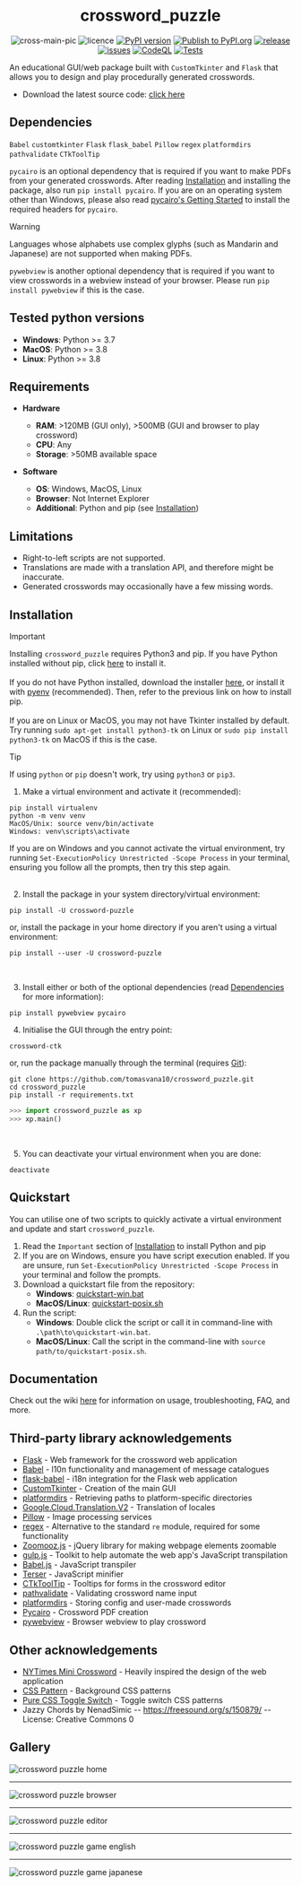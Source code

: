 <div align="center">
  
  # crossword_puzzle

</div>

<div align="center">

  ![cross-main-pic](https://github.com/tomasvana10/crossword_puzzle/assets/124552709/370a11cb-540e-41c4-8917-5f5272da2ebd)
  ![licence](https://img.shields.io/badge/licence-MIT-green?style=flat?logo=licence)
  [![PyPI version](https://img.shields.io/pypi/v/crossword_puzzle?style=flat-square)](https://pypi.org/project/crossword_puzzle/)
  [![Publish to PyPI.org](https://github.com/tomasvana10/crossword_puzzle/actions/workflows/publish.yml/badge.svg)](https://github.com/tomasvana10/crossword_puzzle/actions/workflows/publish.yml)
  [![release](https://img.shields.io/github/v/release/tomasvana10/crossword_puzzle?logo=github)](https://github.com/tomasvana10/crossword_puzzle/releases/latest)
  [![issues](https://img.shields.io/github/issues-raw/tomasvana10/crossword_puzzle.svg?maxAge=25000)](https://github.com/tomasvana10/crossword_puzzle/issues)
  [![CodeQL](https://github.com/tomasvana10/crossword_puzzle/actions/workflows/github-code-scanning/codeql/badge.svg)](https://github.com/tomasvana10/crossword_puzzle/actions/workflows/github-code-scanning/codeql)
  [![Tests](https://github.com/tomasvana10/crossword_puzzle/actions/workflows/tox-tests.yml/badge.svg)](https://github.com/tomasvana10/crossword_puzzle/actions/workflows/tox-tests.yml)
  
</div>

An educational GUI/web package built with `CustomTkinter` and `Flask` that allows you to design and play procedurally generated crosswords.
- Download the latest source code: [click here](https://github.com/tomasvana10/crossword_puzzle/releases/latest)

## Dependencies
`Babel`
`customtkinter`
`Flask`
`flask_babel`
`Pillow`
`regex`
`platformdirs`
`pathvalidate`
`CTkToolTip`

`pycairo` is an optional dependency that is required if you want to make PDFs from your generated crosswords. After reading [Installation](#installation) and installing the package, also run `pip install pycairo`. If you are on an operating system other than Windows, please also read [pycairo's Getting Started](https://pycairo.readthedocs.io/en/latest/getting_started.html) to install the required headers for `pycairo`.

> [!WARNING]  
> Languages whose alphabets use complex glyphs (such as Mandarin and Japanese) are not supported when making PDFs.

`pywebview` is another optional dependency that is required if you want to view crosswords in a webview instead of your browser. Please run `pip install pywebview` if this is the case.


## Tested python versions
- **Windows**: Python >= 3.7
- **MacOS**: Python >= 3.8
- **Linux**: Python >= 3.8

## Requirements
- **Hardware**
  - **RAM**: >120MB (GUI only), >500MB (GUI and browser to play crossword)
  - **CPU**: Any
  - **Storage**: >50MB available space

- **Software**
  - **OS**: Windows, MacOS, Linux
  - **Browser**: Not Internet Explorer
  - **Additional**: Python and pip (see [Installation](#installation))

## Limitations
- Right-to-left scripts are not supported.
- Translations are made with a translation API, and therefore might be inaccurate.
- Generated crosswords may occasionally have a few missing words.

## Installation
> [!IMPORTANT]
> Installing `crossword_puzzle` requires Python3 and pip.
> If you have Python installed without pip, click [here](https://pip.pypa.io/en/stable/installation/) to install it.<br><br>
> If you do not have Python installed, download the installer [here](https://www.python.org/downloads/), or install it with [pyenv](https://github.com/pyenv/pyenv) (recommended). Then, refer to the previous link on how to install pip.<br><br>
> If you are on Linux or MacOS, you may not have Tkinter installed by default. Try running `sudo apt-get install python3-tk` on Linux or `sudo pip install python3-tk` on MacOS if this is the case.

> [!TIP]
> If using `python` or `pip` doesn't work, try using `python3` or `pip3`.

1. Make a virtual environment and activate it (recommended):
```
pip install virtualenv
python -m venv venv
MacOS/Unix: source venv/bin/activate
Windows: venv\scripts\activate
```
If you are on Windows and you cannot activate the virtual environment, try running `Set-ExecutionPolicy Unrestricted -Scope Process` in your terminal, ensuring you follow all the prompts, then try this step again.
<br><br>

2. Install the package in your system directory/virtual environment:
```
pip install -U crossword-puzzle
```
or, install the package in your home directory if you aren't using a virtual environment:
```
pip install --user -U crossword-puzzle
```
<br>

3. Install either or both of the optional dependencies (read [Dependencies](#dependencies) for more information):
```
pip install pywebview pycairo
```

4. Initialise the GUI through the entry point:
```
crossword-ctk
```
or, run the package manually through the terminal (requires [Git](https://git-scm.com/downloads)):
```
git clone https://github.com/tomasvana10/crossword_puzzle.git
cd crossword_puzzle
pip install -r requirements.txt
```
```py
>>> import crossword_puzzle as xp
>>> xp.main()
```
<br>

5. You can deactivate your virtual environment when you are done:
```
deactivate
```

## Quickstart
You can utilise one of two scripts to quickly activate a virtual environment and update and start `crossword_puzzle`.

1. Read the `Important` section of [Installation](#installation) to install Python and pip
2. If you are on Windows, ensure you have script execution enabled. If you are unsure, run `Set-ExecutionPolicy Unrestricted -Scope Process` in your terminal and follow the prompts.
3. Download a quickstart file from the repository:
   - **Windows**: [quickstart-win.bat](https://github.com/tomasvana10/crossword_puzzle/blob/main/quickstart-win.bat)
   - **MacOS/Linux**: [quickstart-posix.sh](https://github.com/tomasvana10/crossword_puzzle/blob/main/quickstart-posix.sh)
4. Run the script:
   - **Windows**: Double click the script or call it in command-line with `.\path\to\quickstart-win.bat`.
   - **MacOS/Linux**: Call the script in the command-line with `source path/to/quickstart-posix.sh`.

## Documentation
Check out the wiki [here](https://github.com/tomasvana10/crossword_puzzle/wiki) for information on usage, troubleshooting, FAQ, and more.

## Third-party library acknowledgements
- [Flask](https://flask.palletsprojects.com/en/3.0.x/) - Web framework for the crossword web application
- [Babel](https://babel.pocoo.org/en/latest/) - l10n functionality and management of message catalogues
- [flask-babel](https://python-babel.github.io/flask-babel/) - i18n integration for the Flask web application
- [CustomTkinter](https://github.com/TomSchimansky/CustomTkinter) - Creation of the main GUI
- [platformdirs](https://pypi.org/project/platformdirs/) - Retrieving paths to platform-specific directories
- [Google.Cloud.Translation.V2](https://cloud.google.com/dotnet/docs/reference/Google.Cloud.Translation.V2/latest) - Translation of locales 
- [Pillow](https://pillow.readthedocs.io/en/stable/) - Image processing services
- [regex](https://github.com/mrabarnett/mrab-regex) - Alternative to the standard `re` module, required for some functionality
- [Zoomooz.js](https://jaukia.github.io/zoomooz/) - jQuery library for making webpage elements zoomable
- [gulp.js](https://gulpjs.com/) - Toolkit to help automate the web app's JavaScript transpilation
- [Babel.js](https://babeljs.io/) - JavaScript transpiler
- [Terser](https://terser.org/) - JavaScript minifier
- [CTkToolTip](https://github.com/Akascape/CTkToolTip) - Tooltips for forms in the crossword editor
- [pathvalidate](https://pypi.org/project/pathvalidate/) - Validating crossword name input
- [platformdirs](https://pypi.org/project/platformdirs/) - Storing config and user-made crosswords
- [Pycairo](https://pycairo.readthedocs.io/en/latest/) - Crossword PDF creation
- [pywebview](https://pywebview.flowrl.com/) - Browser webview to play crossword

## Other acknowledgements
- [NYTimes Mini Crossword](https://www.nytimes.com/crosswords/game/mini) - Heavily inspired the design of the web application
- [CSS Pattern](https://css-pattern.com) - Background CSS patterns
- [Pure CSS Toggle Switch](https://codepen.io/morgoe/pen/VvzWQg) - Toggle switch CSS patterns
- Jazzy Chords by NenadSimic -- https://freesound.org/s/150879/ -- License: Creative Commons 0

## Gallery
<img alt="crossword puzzle home" src="https://github.com/tomasvana10/crossword_puzzle/assets/124552709/6b9eba14-220d-43dc-8b28-ddb92ea2d3b6">
<hr>
<img alt="crossword puzzle browser" src="https://github.com/tomasvana10/crossword_puzzle/assets/124552709/6e5b7eae-970e-46b5-8a72-34d70bea2332">
<hr>
<img alt="crossword puzzle editor" src="https://github.com/tomasvana10/crossword_puzzle/assets/124552709/33d7ec0c-ee2e-435f-9386-e7373f8a6378">
<hr>
<img alt="crossword puzzle game english" src="https://github.com/tomasvana10/crossword_puzzle/assets/124552709/0475c6c4-e371-4d9d-837b-c06e0bde153f">
<hr>
<img alt="crossword puzzle game japanese" src="https://github.com/tomasvana10/crossword_puzzle/assets/124552709/0e9d9d08-4a7c-4853-b83b-b2a27eab4b82">
